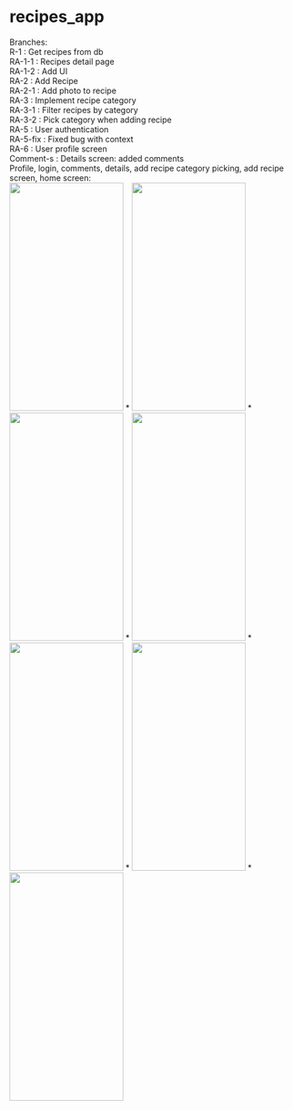# recipes_app

Branches:<br>
R-1       : Get recipes from db<br>
RA-1-1    : Recipes detail page<br>
RA-1-2    : Add UI<br>
RA-2      : Add Recipe<br>
RA-2-1    : Add photo to recipe<br>
RA-3      : Implement recipe category<br>
RA-3-1    : Filter recipes by category<br>
RA-3-2    : Pick category when adding recipe<br>
RA-5      : User authentication<br>
RA-5-fix  : Fixed bug with context<br>
RA-6      : User profile screen<br>
Comment-s : Details screen: added comments<br>
Profile, login, comments, details, add recipe category picking, add recipe screen, home screen: <br>
<img src="https://user-images.githubusercontent.com/59032820/188342902-c63e5774-a8ad-4461-81ef-f04be1d29a5f.jpg" width="200" height="400" /> 
*
<img src="https://user-images.githubusercontent.com/59032820/188342885-ff3464e2-4663-4696-a5d4-7a55b16f07eb.jpg" width="200" height="400" />
*
<img src="https://user-images.githubusercontent.com/59032820/188342904-aebb6a6f-defb-4228-8e5e-ce8d0fb4f266.jpg" width="200" height="400" />
*
<img src="https://user-images.githubusercontent.com/59032820/188342913-dcd3bc4b-a2bf-4ef4-92f8-a4cdead33928.jpg" width="200" height="400" />
*
<img src="https://user-images.githubusercontent.com/59032820/188342923-e6ef5826-7f31-481f-b014-cc21a88cde97.jpg" width="200" height="400" />
*
<img src="https://user-images.githubusercontent.com/59032820/188342942-85d697c9-880d-4d83-8c2f-fd93664d2b0b.jpg" width="200" height="400" />
*
<img src="https://user-images.githubusercontent.com/59032820/188342957-9c2cfa86-6e74-4381-9d4d-83600bfe0a4f.jpg" width="200" height="400" />





